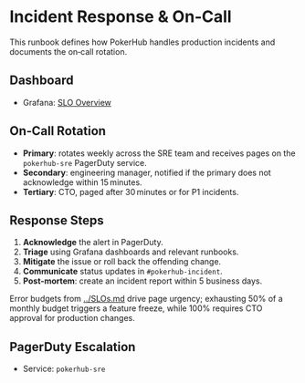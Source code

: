 # Incident Response & On‑Call

This runbook defines how PokerHub handles production incidents and documents the on‑call rotation.

## Dashboard
- Grafana: [SLO Overview](../analytics-dashboards.md)

## On‑Call Rotation
- **Primary**: rotates weekly across the SRE team and receives pages on the `pokerhub-sre` PagerDuty service.
- **Secondary**: engineering manager, notified if the primary does not acknowledge within 15 minutes.
- **Tertiary**: CTO, paged after 30 minutes or for P1 incidents.

## Response Steps
1. **Acknowledge** the alert in PagerDuty.
2. **Triage** using Grafana dashboards and relevant runbooks.
3. **Mitigate** the issue or roll back the offending change.
4. **Communicate** status updates in `#pokerhub-incident`.
5. **Post‑mortem**: create an incident report within 5 business days.

Error budgets from [../SLOs.md](../SLOs.md) drive page urgency; exhausting 50% of a monthly budget triggers a feature freeze, while 100% requires CTO approval for production changes.

## PagerDuty Escalation
- Service: `pokerhub-sre`
